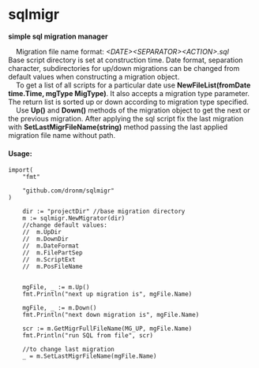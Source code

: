 # sqlmigr
**simple sql migration manager**

&nbsp;&nbsp;&nbsp;&nbsp;Migration file name format: *\<DATE>\<SEPARATOR>\<ACTION>.sql*  
Base script directory is set at construction time.
Date format, separation character, subdirectories for up/down migrations can be changed from default values when constructing a migration object.  
&nbsp;&nbsp;&nbsp;&nbsp;To get a list of all scripts for a particular date use **NewFileList(fromDate time.Time, mgType MigType)**. It also accepts a migration type parameter. The return list is sorted up or down according to migration type specified.  
&nbsp;&nbsp;&nbsp;&nbsp;Use **Up()** and **Down()** methods of the migration object to get the next or the previous migration. After applying the sql script fix the last migration with **SetLastMigrFileName(string)** method passing the last applied migration file name without path.

#### Usage:
```
import(
    "fmt"

    "github.com/dronm/sqlmigr"
)

    dir := "projectDir" //base migration directory
    m := sqlmigr.NewMigrator(dir)
    //change default values:
	//	m.UpDir
	//	m.DownDir
	//	m.DateFormat
	//	m.FilePartSep
	//	m.ScriptExt
	//	m.PosFileName
    

    mgFile, _ := m.Up()
    fmt.Println("next up migration is", mgFile.Name)

    mgFile, _ := m.Down()
    fmt.Println("next down migration is", mgFile.Name)

    scr := m.GetMigrFullFileName(MG_UP, mgFile.Name)
    fmt.Println("run SQL from file", scr)

    //to change last migration
    _ = m.SetLastMigrFileName(mgFile.Name)
```
